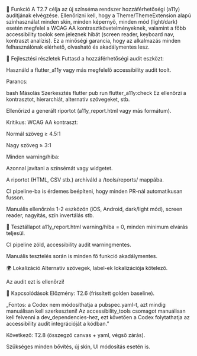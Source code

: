 🎯 Funkció
A T2.7 célja az új színséma rendszer hozzáférhetőségi (a11y) auditjának elvégzése. Ellenőrizni kell, hogy a Theme/ThemeExtension alapú színhasználat minden skin, minden képernyő, minden mód (light/dark) esetén megfelel a WCAG AA kontrasztkövetelményeknek, valamint a főbb accessibility toolok sem jeleznek hibát (screen reader, keyboard nav, kontraszt analízis). Ez a minőségi garancia, hogy az alkalmazás minden felhasználónak elérhető, olvasható és akadálymentes lesz.

🧠 Fejlesztési részletek
Futtasd a hozzáférhetőségi audit eszközt:

Használd a flutter_a11y vagy más megfelelő accessibility audit toolt.

Parancs:

bash
Másolás
Szerkesztés
flutter pub run flutter_a11y:check
Ez ellenőrzi a kontrasztot, hierarchiát, alternatív szövegeket, stb.

Ellenőrizd a generált riportot (a11y_report.html vagy más formátum).

Kritikus: WCAG AA kontraszt:

Normál szöveg ≥ 4.5:1

Nagy szöveg ≥ 3:1

Minden warning/hiba:

Azonnal javítani a színsémát vagy widgetet.

A riportot (HTML, CSV stb.) archíváld a /tools/reports/ mappába.

CI pipeline-ba is érdemes beépíteni, hogy minden PR-nál automatikusan fusson.

Manuális ellenőrzés 1-2 eszközön (iOS, Android, dark/light mód), screen reader, nagyítás, szín invertálás stb.

🧪 Tesztállapot
a11y_report.html warning/hiba = 0, minden minimum elvárás teljesül.

CI pipeline zöld, accessibility audit warningmentes.

Manuális tesztelés során is minden fő funkció akadálymentes.

🌍 Lokalizáció
Alternatív szövegek, label-ek lokalizációja kötelező.

Az audit ezt is ellenőrzi!

📎 Kapcsolódások
Előzmény: T2.6 (frissített golden baseline).

„Fontos: a Codex nem módosíthatja a pubspec.yaml-t, azt mindig manuálisan kell szerkeszteni! Az accessibility_tools csomagot manuálisan kell felvenni a dev_dependencies-hez, ezt követően a Codex folytathatja az accessibility audit integrációját a kódban.”

Következő: T2.8 (összegző canvas + yaml, végső zárás).

Szükséges minden bővítés, új skin, UI módosítás esetén is.